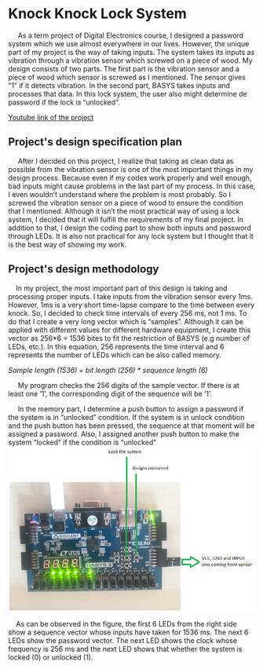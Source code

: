 [logo1]: https://github.com/anilbayramgogebakan/knock-knock-lock-system/blob/main/Figures/Figure_1.png
# Knock Knock Lock System
&nbsp;&nbsp;&nbsp;&nbsp; As a term project of Digital Electronics course, I designed a password system which we use almost everywhere in our lives. However, the unique part of my project is the way of taking inputs. The system takes its inputs as vibration through a vibration sensor which screwed on a piece of wood. My design consists of two parts. The first part is the vibration sensor and a piece of wood which sensor is screwed as I mentioned. The sensor gives “1” if it detects vibration. In the second part, BASYS takes inputs and processes that data. In this lock system, the user also might determine de password if the lock is “unlocked”.

[Youtube link of the project](https://youtu.be/MY8MbwSpRx4)

##  Project's design specification plan
&nbsp;&nbsp;&nbsp;&nbsp; After I decided on this project, I realize that taking as clean data as possible from the vibration sensor is one of the most important things in my design process. Because even if my codes work properly and well enough, bad inputs might cause problems in the last part of my process. In this case, I even wouldn’t understand where the problem is most probably. So I screwed the vibration sensor on a piece of wood to ensure the condition that I mentioned. Although it isn’t the most practical way of using a lock system, I decided that it will fulfill the requirements of my final project. In addition to that, I design the coding part to show both inputs and password through LEDs. It is also not practical for any lock system but I thought that it is the best way of showing my work.

## Project's design methodology
&nbsp;&nbsp;&nbsp;&nbsp;In my project, the most important part of this design is taking and processing proper inputs. I take inputs from the vibration sensor every 1ms. However, 1ms is a very short time-lapse compare to the time between every knock. So, I decided to check time intervals of every 256 ms, not 1 ms. To do that I create a very long vector which is “samples”. Although it can be applied with different values for different hardware equipment, I create this vector as 256*6 = 1536 bites to fit the restriction of BASYS (e.g number of LEDs, etc.). In this equation, 256 represents the time interval and 6 represents the number of LEDs which can be also called memory.

 _Sample length (1536) = bit length (256) * sequence length (6)_

&nbsp;&nbsp;&nbsp;&nbsp; My program checks the 256 digits of the sample vector. If there is at least one ‘1’, the corresponding digit of the sequence will be ‘1’.

&nbsp;&nbsp;&nbsp;&nbsp; In the memory part, I determine a push button to assign a password if the system is in “unlocked” condition. If the system is in unlock condition and the push button has been pressed, the sequence at that moment will be assigned a password. Also, I assigned another push button to make the system “locked” if the condition is “unlocked”
![Figure-1][logo1]

&nbsp;&nbsp;&nbsp;&nbsp;As can be observed in the figure, the first 6 LEDs from the right side show a sequence vector whose inputs have taken for 1536 ms. The next 6 LEDs show the password vector. The next LED shows the clock whose frequency is 256 ms and the next LED shows that whether the system is locked (0) or unlocked (1). 
